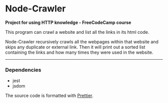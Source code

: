 # Node-Crawler
**Project for using HTTP knowledge - FreeCodeCamp course**

This program can crawl a website and list all the links in its html code.

Node-Crawler recursively crawls all the webpages within that website and
skips any duplicate or external link. Then it will print out a sorted list
containing the links and how many times they were used in the website.


---


### Dependencies

- jest
- jsdom

The source code is formatted with [Prettier](https://prettier.io/).